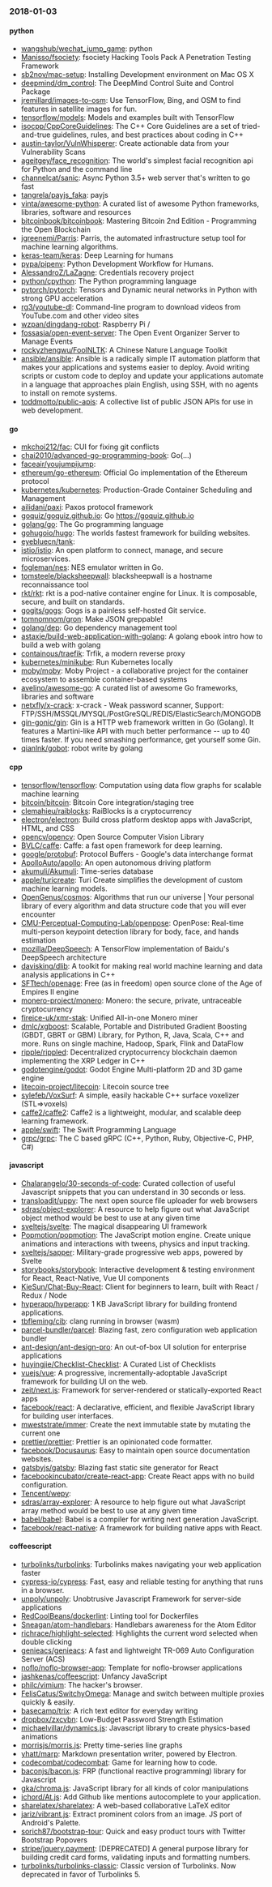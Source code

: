 ### 2018-01-03

#### python
* [wangshub/wechat_jump_game](https://github.com/wangshub/wechat_jump_game): python 
* [Manisso/fsociety](https://github.com/Manisso/fsociety): fsociety Hacking Tools Pack  A Penetration Testing Framework
* [sb2nov/mac-setup](https://github.com/sb2nov/mac-setup): Installing Development environment on Mac OS X
* [deepmind/dm_control](https://github.com/deepmind/dm_control): The DeepMind Control Suite and Control Package
* [jremillard/images-to-osm](https://github.com/jremillard/images-to-osm): Use TensorFlow, Bing, and OSM to find features in satellite images for fun.
* [tensorflow/models](https://github.com/tensorflow/models): Models and examples built with TensorFlow
* [isocpp/CppCoreGuidelines](https://github.com/isocpp/CppCoreGuidelines): The C++ Core Guidelines are a set of tried-and-true guidelines, rules, and best practices about coding in C++
* [austin-taylor/VulnWhisperer](https://github.com/austin-taylor/VulnWhisperer): Create actionable data from your Vulnerability Scans
* [ageitgey/face_recognition](https://github.com/ageitgey/face_recognition): The world's simplest facial recognition api for Python and the command line
* [channelcat/sanic](https://github.com/channelcat/sanic): Async Python 3.5+ web server that's written to go fast
* [tangrela/payjs_faka](https://github.com/tangrela/payjs_faka): payjs
* [vinta/awesome-python](https://github.com/vinta/awesome-python): A curated list of awesome Python frameworks, libraries, software and resources
* [bitcoinbook/bitcoinbook](https://github.com/bitcoinbook/bitcoinbook): Mastering Bitcoin 2nd Edition - Programming the Open Blockchain
* [jgreenemi/Parris](https://github.com/jgreenemi/Parris): Parris, the automated infrastructure setup tool for machine learning algorithms.
* [keras-team/keras](https://github.com/keras-team/keras): Deep Learning for humans
* [pypa/pipenv](https://github.com/pypa/pipenv): Python Development Workflow for Humans.
* [AlessandroZ/LaZagne](https://github.com/AlessandroZ/LaZagne): Credentials recovery project
* [python/cpython](https://github.com/python/cpython): The Python programming language
* [pytorch/pytorch](https://github.com/pytorch/pytorch): Tensors and Dynamic neural networks in Python with strong GPU acceleration
* [rg3/youtube-dl](https://github.com/rg3/youtube-dl): Command-line program to download videos from YouTube.com and other video sites
* [wzpan/dingdang-robot](https://github.com/wzpan/dingdang-robot):  Raspberry Pi /
* [fossasia/open-event-server](https://github.com/fossasia/open-event-server): The Open Event Organizer Server to Manage Events
* [rockyzhengwu/FoolNLTK](https://github.com/rockyzhengwu/FoolNLTK): A Chinese Nature Language Toolkit
* [ansible/ansible](https://github.com/ansible/ansible): Ansible is a radically simple IT automation platform that makes your applications and systems easier to deploy. Avoid writing scripts or custom code to deploy and update your applications automate in a language that approaches plain English, using SSH, with no agents to install on remote systems.
* [toddmotto/public-apis](https://github.com/toddmotto/public-apis): A collective list of public JSON APIs for use in web development.

#### go
* [mkchoi212/fac](https://github.com/mkchoi212/fac): CUI for fixing git conflicts
* [chai2010/advanced-go-programming-book](https://github.com/chai2010/advanced-go-programming-book):  Go(...)
* [faceair/youjumpijump](https://github.com/faceair/youjumpijump): 
* [ethereum/go-ethereum](https://github.com/ethereum/go-ethereum): Official Go implementation of the Ethereum protocol
* [kubernetes/kubernetes](https://github.com/kubernetes/kubernetes): Production-Grade Container Scheduling and Management
* [ailidani/paxi](https://github.com/ailidani/paxi): Paxos protocol framework
* [goquiz/goquiz.github.io](https://github.com/goquiz/goquiz.github.io): Go https://goquiz.github.io
* [golang/go](https://github.com/golang/go): The Go programming language
* [gohugoio/hugo](https://github.com/gohugoio/hugo): The worlds fastest framework for building websites.
* [eyebluecn/tank](https://github.com/eyebluecn/tank): 
* [istio/istio](https://github.com/istio/istio): An open platform to connect, manage, and secure microservices.
* [fogleman/nes](https://github.com/fogleman/nes): NES emulator written in Go.
* [tomsteele/blacksheepwall](https://github.com/tomsteele/blacksheepwall): blacksheepwall is a hostname reconnaissance tool
* [rkt/rkt](https://github.com/rkt/rkt): rkt is a pod-native container engine for Linux. It is composable, secure, and built on standards.
* [gogits/gogs](https://github.com/gogits/gogs): Gogs is a painless self-hosted Git service.
* [tomnomnom/gron](https://github.com/tomnomnom/gron): Make JSON greppable!
* [golang/dep](https://github.com/golang/dep): Go dependency management tool
* [astaxie/build-web-application-with-golang](https://github.com/astaxie/build-web-application-with-golang): A golang ebook intro how to build a web with golang
* [containous/traefik](https://github.com/containous/traefik): Trfik, a modern reverse proxy
* [kubernetes/minikube](https://github.com/kubernetes/minikube): Run Kubernetes locally
* [moby/moby](https://github.com/moby/moby): Moby Project - a collaborative project for the container ecosystem to assemble container-based systems
* [avelino/awesome-go](https://github.com/avelino/awesome-go): A curated list of awesome Go frameworks, libraries and software
* [netxfly/x-crack](https://github.com/netxfly/x-crack): x-crack - Weak password scanner, Support: FTP/SSH/MSSQL/MYSQL/PostGreSQL/REDIS/ElasticSearch/MONGODB
* [gin-gonic/gin](https://github.com/gin-gonic/gin): Gin is a HTTP web framework written in Go (Golang). It features a Martini-like API with much better performance -- up to 40 times faster. If you need smashing performance, get yourself some Gin.
* [qianlnk/gobot](https://github.com/qianlnk/gobot): robot write by golang

#### cpp
* [tensorflow/tensorflow](https://github.com/tensorflow/tensorflow): Computation using data flow graphs for scalable machine learning
* [bitcoin/bitcoin](https://github.com/bitcoin/bitcoin): Bitcoin Core integration/staging tree
* [clemahieu/raiblocks](https://github.com/clemahieu/raiblocks): RaiBlocks is a cryptocurrency
* [electron/electron](https://github.com/electron/electron): Build cross platform desktop apps with JavaScript, HTML, and CSS
* [opencv/opencv](https://github.com/opencv/opencv): Open Source Computer Vision Library
* [BVLC/caffe](https://github.com/BVLC/caffe): Caffe: a fast open framework for deep learning.
* [google/protobuf](https://github.com/google/protobuf): Protocol Buffers - Google's data interchange format
* [ApolloAuto/apollo](https://github.com/ApolloAuto/apollo): An open autonomous driving platform
* [akumuli/Akumuli](https://github.com/akumuli/Akumuli): Time-series database
* [apple/turicreate](https://github.com/apple/turicreate): Turi Create simplifies the development of custom machine learning models.
* [OpenGenus/cosmos](https://github.com/OpenGenus/cosmos): Algorithms that run our universe | Your personal library of every algorithm and data structure code that you will ever encounter
* [CMU-Perceptual-Computing-Lab/openpose](https://github.com/CMU-Perceptual-Computing-Lab/openpose): OpenPose: Real-time multi-person keypoint detection library for body, face, and hands estimation
* [mozilla/DeepSpeech](https://github.com/mozilla/DeepSpeech): A TensorFlow implementation of Baidu's DeepSpeech architecture
* [davisking/dlib](https://github.com/davisking/dlib): A toolkit for making real world machine learning and data analysis applications in C++
* [SFTtech/openage](https://github.com/SFTtech/openage): Free (as in freedom) open source clone of the Age of Empires II engine 
* [monero-project/monero](https://github.com/monero-project/monero): Monero: the secure, private, untraceable cryptocurrency
* [fireice-uk/xmr-stak](https://github.com/fireice-uk/xmr-stak): Unified All-in-one Monero miner
* [dmlc/xgboost](https://github.com/dmlc/xgboost): Scalable, Portable and Distributed Gradient Boosting (GBDT, GBRT or GBM) Library, for Python, R, Java, Scala, C++ and more. Runs on single machine, Hadoop, Spark, Flink and DataFlow
* [ripple/rippled](https://github.com/ripple/rippled): Decentralized cryptocurrency blockchain daemon implementing the XRP Ledger in C++
* [godotengine/godot](https://github.com/godotengine/godot): Godot Engine  Multi-platform 2D and 3D game engine
* [litecoin-project/litecoin](https://github.com/litecoin-project/litecoin): Litecoin source tree
* [sylefeb/VoxSurf](https://github.com/sylefeb/VoxSurf): A simple, easily hackable C++ surface voxelizer (STL=>voxels)
* [caffe2/caffe2](https://github.com/caffe2/caffe2): Caffe2 is a lightweight, modular, and scalable deep learning framework.
* [apple/swift](https://github.com/apple/swift): The Swift Programming Language
* [grpc/grpc](https://github.com/grpc/grpc): The C based gRPC (C++, Python, Ruby, Objective-C, PHP, C#)

#### javascript
* [Chalarangelo/30-seconds-of-code](https://github.com/Chalarangelo/30-seconds-of-code): Curated collection of useful Javascript snippets that you can understand in 30 seconds or less.
* [transloadit/uppy](https://github.com/transloadit/uppy): The next open source file uploader for web browsers 
* [sdras/object-explorer](https://github.com/sdras/object-explorer):  A resource to help figure out what JavaScript object method would be best to use at any given time
* [sveltejs/svelte](https://github.com/sveltejs/svelte): The magical disappearing UI framework
* [Popmotion/popmotion](https://github.com/Popmotion/popmotion): The JavaScript motion engine. Create unique animations and interactions with tweens, physics and input tracking.
* [sveltejs/sapper](https://github.com/sveltejs/sapper): Military-grade progressive web apps, powered by Svelte
* [storybooks/storybook](https://github.com/storybooks/storybook): Interactive development & testing environment for React, React-Native, Vue UI components
* [KieSun/Chat-Buy-React](https://github.com/KieSun/Chat-Buy-React): Client for beginners to learn, built with React / Redux / Node
* [hyperapp/hyperapp](https://github.com/hyperapp/hyperapp): 1 KB JavaScript library for building frontend applications.
* [tbfleming/cib](https://github.com/tbfleming/cib): clang running in browser (wasm)
* [parcel-bundler/parcel](https://github.com/parcel-bundler/parcel):  Blazing fast, zero configuration web application bundler
* [ant-design/ant-design-pro](https://github.com/ant-design/ant-design-pro):  An out-of-box UI solution for enterprise applications
* [huyingjie/Checklist-Checklist](https://github.com/huyingjie/Checklist-Checklist):  A Curated List of Checklists 
* [vuejs/vue](https://github.com/vuejs/vue):  A progressive, incrementally-adoptable JavaScript framework for building UI on the web.
* [zeit/next.js](https://github.com/zeit/next.js): Framework for server-rendered or statically-exported React apps
* [facebook/react](https://github.com/facebook/react): A declarative, efficient, and flexible JavaScript library for building user interfaces.
* [mweststrate/immer](https://github.com/mweststrate/immer): Create the next immutable state by mutating the current one
* [prettier/prettier](https://github.com/prettier/prettier): Prettier is an opinionated code formatter.
* [facebook/Docusaurus](https://github.com/facebook/Docusaurus): Easy to maintain open source documentation websites.
* [gatsbyjs/gatsby](https://github.com/gatsbyjs/gatsby):  Blazing fast static site generator for React
* [facebookincubator/create-react-app](https://github.com/facebookincubator/create-react-app): Create React apps with no build configuration.
* [Tencent/wepy](https://github.com/Tencent/wepy): 
* [sdras/array-explorer](https://github.com/sdras/array-explorer):  A resource to help figure out what JavaScript array method would be best to use at any given time
* [babel/babel](https://github.com/babel/babel):  Babel is a compiler for writing next generation JavaScript.
* [facebook/react-native](https://github.com/facebook/react-native): A framework for building native apps with React.

#### coffeescript
* [turbolinks/turbolinks](https://github.com/turbolinks/turbolinks): Turbolinks makes navigating your web application faster
* [cypress-io/cypress](https://github.com/cypress-io/cypress): Fast, easy and reliable testing for anything that runs in a browser.
* [unpoly/unpoly](https://github.com/unpoly/unpoly): Unobtrusive Javascript Framework for server-side applications
* [RedCoolBeans/dockerlint](https://github.com/RedCoolBeans/dockerlint): Linting tool for Dockerfiles
* [Sneagan/atom-handlebars](https://github.com/Sneagan/atom-handlebars): Handlebars awareness for the Atom Editor
* [richrace/highlight-selected](https://github.com/richrace/highlight-selected): Highlights the current word selected when double clicking
* [genieacs/genieacs](https://github.com/genieacs/genieacs): A fast and lightweight TR-069 Auto Configuration Server (ACS)
* [noflo/noflo-browser-app](https://github.com/noflo/noflo-browser-app): Template for noflo-browser applications
* [jashkenas/coffeescript](https://github.com/jashkenas/coffeescript): Unfancy JavaScript
* [philc/vimium](https://github.com/philc/vimium): The hacker's browser.
* [FelisCatus/SwitchyOmega](https://github.com/FelisCatus/SwitchyOmega): Manage and switch between multiple proxies quickly & easily.
* [basecamp/trix](https://github.com/basecamp/trix): A rich text editor for everyday writing
* [dropbox/zxcvbn](https://github.com/dropbox/zxcvbn): Low-Budget Password Strength Estimation
* [michaelvillar/dynamics.js](https://github.com/michaelvillar/dynamics.js): Javascript library to create physics-based animations
* [morrisjs/morris.js](https://github.com/morrisjs/morris.js): Pretty time-series line graphs
* [yhatt/marp](https://github.com/yhatt/marp): Markdown presentation writer, powered by Electron.
* [codecombat/codecombat](https://github.com/codecombat/codecombat): Game for learning how to code.
* [baconjs/bacon.js](https://github.com/baconjs/bacon.js): FRP (functional reactive programming) library for Javascript
* [gka/chroma.js](https://github.com/gka/chroma.js): JavaScript library for all kinds of color manipulations
* [ichord/At.js](https://github.com/ichord/At.js): Add Github like mentions autocomplete to your application.
* [sharelatex/sharelatex](https://github.com/sharelatex/sharelatex): A web-based collaborative LaTeX editor
* [jariz/vibrant.js](https://github.com/jariz/vibrant.js): Extract prominent colors from an image. JS port of Android's Palette.
* [sorich87/bootstrap-tour](https://github.com/sorich87/bootstrap-tour): Quick and easy product tours with Twitter Bootstrap Popovers
* [stripe/jquery.payment](https://github.com/stripe/jquery.payment): [DEPRECATED] A general purpose library for building credit card forms, validating inputs and formatting numbers.
* [turbolinks/turbolinks-classic](https://github.com/turbolinks/turbolinks-classic): Classic version of Turbolinks. Now deprecated in favor of Turbolinks 5.
